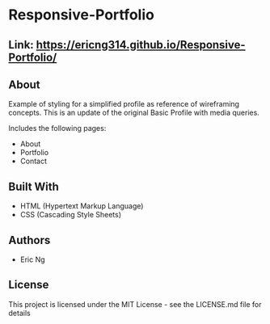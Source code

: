 # Responsive-Portfolio

## Link: https://ericng314.github.io/Responsive-Portfolio/

## About

Example of styling for a simplified profile as reference of wireframing concepts.
This is an update of the original Basic Profile with media queries.

Includes the following pages:

- About
- Portfolio
- Contact

## Built With

- HTML (Hypertext Markup Language)
- CSS (Cascading Style Sheets)

## Authors
- Eric Ng

## License
This project is licensed under the MIT License - see the LICENSE.md file for details

